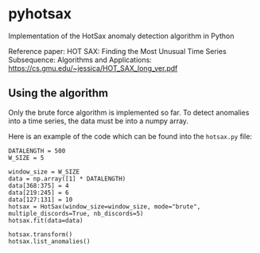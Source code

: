 # pyhotsax
Implementation of the HotSax anomaly detection algorithm in Python

Reference paper: HOT SAX: Finding the Most Unusual Time Series Subsequence: Algorithms and Applications: https://cs.gmu.edu/~jessica/HOT_SAX_long_ver.pdf

## Using the algorithm

Only the brute force algorithm is implemented so far. To detect anomalies into a time series, the data must be into a numpy array.

Here is an example of the code which can be found into the `hotsax.py` file:

```
DATALENGTH = 500
W_SIZE = 5

window_size = W_SIZE
data = np.array([1] * DATALENGTH)
data[368:375] = 4
data[219:245] = 6
data[127:131] = 10
hotsax = HotSax(window_size=window_size, mode="brute", multiple_discords=True, nb_discords=5)
hotsax.fit(data=data)

hotsax.transform()
hotsax.list_anomalies()
```
